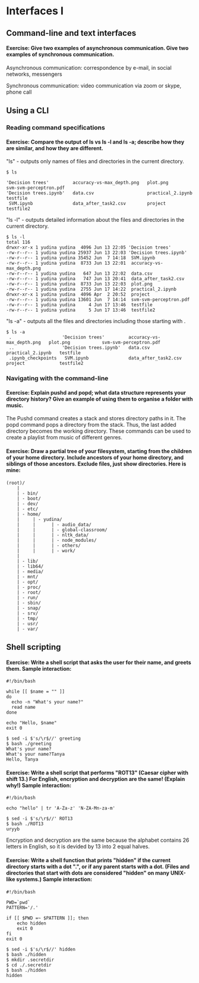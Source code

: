 # Interfaces I

## Command-line and text interfaces

#### Exercise: Give two examples of asynchronous communication. Give two examples of synchronous communication.

Asynchronous communication: correspondence by e-mail, in social networks, messengers

Synchronous communication: video communication via zoom or skype, phone call

## Using a CLI

### Reading command specifications

#### Exercise: Compare the output of ls vs ls -l and ls -a; describe how they are similar, and how they are different.

"ls" - outputs only names of files and directories in the current directory.

```
$ ls

'Decision trees'         accuracy-vs-max_depth.png   plot.png            svm-svm-perceptron.pdf
'Decision trees.ipynb'   data.csv                    practical_2.ipynb   testfile
 SVM.ipynb               data_after_task2.csv        project             testfile2
```

"ls -l" - outputs detailed information about the files and directories in the current directory.

```
$ ls -l
total 116
drwxr-xr-x 1 yudina yudina  4096 Jun 13 22:05 'Decision trees'
-rw-r--r-- 1 yudina yudina 25937 Jun 13 22:03 'Decision trees.ipynb'
-rw-r--r-- 1 yudina yudina 35452 Jun  7 14:18  SVM.ipynb
-rw-r--r-- 1 yudina yudina  8733 Jun 13 22:01  accuracy-vs-max_depth.png
-rw-r--r-- 1 yudina yudina   647 Jun 13 22:02  data.csv
-rw-r--r-- 1 yudina yudina   747 Jun 13 20:41  data_after_task2.csv
-rw-r--r-- 1 yudina yudina  8733 Jun 13 22:03  plot.png
-rw-r--r-- 1 yudina yudina  2755 Jun 17 14:22  practical_2.ipynb
drwxr-xr-x 1 yudina yudina  4096 Apr  2 20:52  project
-rw-r--r-- 1 yudina yudina 13601 Jun  7 14:14  svm-svm-perceptron.pdf
-rw-r--r-- 1 yudina yudina     4 Jun 17 13:46  testfile
-rw-r--r-- 1 yudina yudina     5 Jun 17 13:46  testfile2
```

"ls -a" - outputs all the files and directories including those starting with .

```
$ ls -a
 .                   'Decision trees'         accuracy-vs-max_depth.png   plot.png            svm-svm-perceptron.pdf
 ..                  'Decision trees.ipynb'   data.csv                    practical_2.ipynb   testfile
 .ipynb_checkpoints   SVM.ipynb               data_after_task2.csv        project             testfile2
```

### Navigating with the command-line

#### Exercise: Explain pushd and popd; what data structure represents your directory history? Give an example of using them to organise a folder with music.

The Pushd command creates a stack and stores directory paths in it. The popd command pops a directory from the stack. Thus, the last added directory becomes the working directory. These commands can be used to create a playlist from music of different genres.

#### Exercise: Draw a partial tree of your filesystem, starting from the children of your home directory. Include ancestors of your home directory, and siblings of those ancestors. Exclude files, just show directories. Here is mine:

```
(root)/
    |
    | - bin/
    | - boot/
    | - dev/
    | - etc/
    | - home/
    |     | - yudina/
    |     |      | - audio_data/
    |     |      | - global-classroom/
    |     |      | - nltk_data/
    |     |      | - node_modules/
    |     |      | - others/
    |     |      | - work/
    |
    | - lib/
    | - lib64/
    | - media/
    | - mnt/
    | - opt/
    | - proc/
    | - root/
    | - run/
    | - sbin/
    | - snap/
    | - srv/
    | - tmp/
    | - usr/
    | - var/
```

## Shell scripting

#### Exercise: Write a shell script that asks the user for their name, and greets them. Sample interaction:

```
#!/bin/bash

while [[ $name = "" ]]
do
  echo -n "What's your name?"
  read name
done

echo "Hello, $name"
exit 0
```

```
$ sed -i $'s/\r$//' greeting
$ bash ./greeting
What's your name?
What's your name?Tanya
Hello, Tanya
```

#### Exercise: Write a shell script that performs "ROT13" (Caesar cipher with shift 13.) For English, encryption and decryption are the same! (Explain why!) Sample interaction:

```
#!/bin/bash

echo "hello" | tr 'A-Za-z' 'N-ZA-Mn-za-m'
```

```
$ sed -i $'s/\r$//' ROT13
$ bash ./ROT13
uryyb
```
Encryption and decryption are the same because the alphabet contains 26 letters in English, so it is devided by 13 into 2 equal halves.

#### Exercise: Write a shell function that prints "hidden" if the current directory starts with a dot ".", or if any parent starts with a dot. (Files and directories that start with dots are considered "hidden" on many UNIX-like systems.) Sample interaction:

```
#!/bin/bash

PWD=`pwd`
PATTERN='/.'

if [[ $PWD =~ $PATTERN ]]; then
	echo hidden
	exit 0
fi
exit 0
```
```
$ sed -i $'s/\r$//' hidden
$ bash ./hidden
$ mkdir .secretdir
$ cd ./.secretdir
$ bash ./hidden
hidden
```
